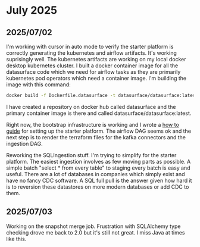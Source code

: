 # July 2025

## 2025/07/02

I'm working with cursor in auto mode to verify the starter platform is correctly generating the kubernetes and airflow artifacts. It's working suprisingly well. The kubernetes artifacts are working on my local docker desktop kubernetes cluster. I built a docker container image for all the datasurface code which we need for airflow tasks as they are primarily kubernetes pod operators which need a container image. I'm building the image with this command:

```bash
docker build -f Dockerfile.datasurface -t datasurface/datasurface:latest .
```

I have created a repository on docker hub called datasurface and the primary container image is there and called datasurface/datasurface:latest.

Right now, the bootstrap infrastructure is working and I wrote a [how to guide](../docs/HowToKubPGStarterSetup.md) for setting up the starter platform. The airflow DAG seems ok and the next step is to render the terraform files for the kafka connectors and the ingestion DAG.

Reworking the SQLIngestion stuff. I'm trying to simplify for the starter platform. The easiest ingestion involves as few moving parts as possible. A simple batch "select * from every table" to staging every batch is easy and useful. There are a lot of databases in companies which simply exist and have no fancy CDC software. A SQL full pull is the answer given how hard it is to reversion these datastores on more modern databases or add CDC to them.

## 2025/07/03

Working on the snapshot merge job. Frustration with SQLAlchemy type checking drove me back to 2.0 but it's still not great. I miss Java at times like this.
